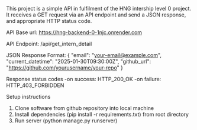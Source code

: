 This project is a simple API in fulfilment of the HNG intership level 0 project.
It receives a GET request via an API endpoint and send a JSON response, and appropriate HTTP status code.

API Base url:
https://hng-backend-0-1njc.onrender.com

API Endpoint:
/api/get_intern_detail

JSON Response Format:
{
  "email": "your-email@example.com",
  "current_datetime": "2025-01-30T09:30:00Z",
  "github_url": "<https://github.com/yourusername/your-repo>"
}

Response status codes
-on success:
HTTP_200_OK
-on failure:
HTTP_403_FORBIDDEN


Setup instructions
1. Clone software from github repository into local machine
2. Install dependencies (pip install -r requirements.txt) from root directory
3. Run server (python manage.py runserver)